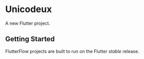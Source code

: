 # Unicodeux

A new Flutter project.

## Getting Started

FlutterFlow projects are built to run on the Flutter _stable_ release.
